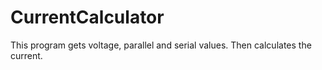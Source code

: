 # CurrentCalculator
This program gets voltage, parallel and serial values. Then calculates the current.
